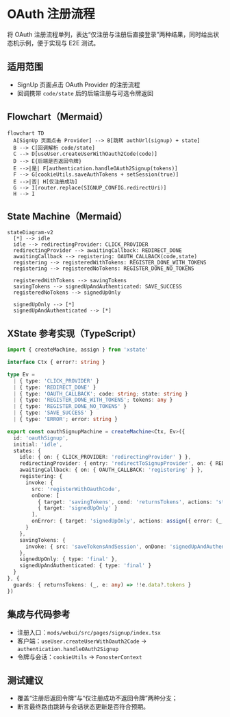 # OAuth 注册流程

将 OAuth 注册流程单列，表达“仅注册与注册后直接登录”两种结果，同时给出状态机示例，便于实现与 E2E 测试。

## 适用范围
- SignUp 页面点击 OAuth Provider 的注册流程
- 回调携带 `code/state` 后的后端注册与可选令牌返回

## Flowchart（Mermaid）
```mermaid
flowchart TD
  A[SignUp 页面点击 Provider] --> B[跳转 authUrl(signup) + state]
  B --> C[回调解析 code/state]
  C --> D[useUser.createUserWithOauth2Code(code)]
  D --> E{后端是否返回令牌}
  E -->|是| F[authentication.handleOAuth2Signup(tokens)]
  F --> G[cookieUtils.saveAuthTokens + setSession(true)]
  E -->|否| H[仅注册成功]
  G --> I[router.replace(SIGNUP_CONFIG.redirectUri)]
  H --> I
```

## State Machine（Mermaid）
```mermaid
stateDiagram-v2
  [*] --> idle
  idle --> redirectingProvider: CLICK_PROVIDER
  redirectingProvider --> awaitingCallback: REDIRECT_DONE
  awaitingCallback --> registering: OAUTH_CALLBACK(code,state)
  registering --> registeredWithTokens: REGISTER_DONE_WITH_TOKENS
  registering --> registeredNoTokens: REGISTER_DONE_NO_TOKENS

  registeredWithTokens --> savingTokens
  savingTokens --> signedUpAndAuthenticated: SAVE_SUCCESS
  registeredNoTokens --> signedUpOnly

  signedUpOnly --> [*]
  signedUpAndAuthenticated --> [*]
```

## XState 参考实现（TypeScript）
```ts
import { createMachine, assign } from 'xstate'

interface Ctx { error?: string }

type Ev =
  | { type: 'CLICK_PROVIDER' }
  | { type: 'REDIRECT_DONE' }
  | { type: 'OAUTH_CALLBACK'; code: string; state: string }
  | { type: 'REGISTER_DONE_WITH_TOKENS'; tokens: any }
  | { type: 'REGISTER_DONE_NO_TOKENS' }
  | { type: 'SAVE_SUCCESS' }
  | { type: 'ERROR'; error: string }

export const oauthSignupMachine = createMachine<Ctx, Ev>({
  id: 'oauthSignup',
  initial: 'idle',
  states: {
    idle: { on: { CLICK_PROVIDER: 'redirectingProvider' } },
    redirectingProvider: { entry: 'redirectToSignupProvider', on: { REDIRECT_DONE: 'awaitingCallback' } },
    awaitingCallback: { on: { OAUTH_CALLBACK: 'registering' } },
    registering: {
      invoke: {
        src: 'registerWithOauthCode',
        onDone: [
          { target: 'savingTokens', cond: 'returnsTokens', actions: 'storeTokensFromRegister' },
          { target: 'signedUpOnly' }
        ],
        onError: { target: 'signedUpOnly', actions: assign({ error: (_, e: any) => e.data }) }
      }
    },
    savingTokens: {
      invoke: { src: 'saveTokensAndSession', onDone: 'signedUpAndAuthenticated', onError: 'signedUpOnly' }
    },
    signedUpOnly: { type: 'final' },
    signedUpAndAuthenticated: { type: 'final' }
  }
}, {
  guards: { returnsTokens: (_, e: any) => !!e.data?.tokens }
})
```

## 集成与代码参考
- 注册入口：`mods/webui/src/pages/signup/index.tsx`
- 客户端：`useUser.createUserWithOauth2Code` → `authentication.handleOAuth2Signup`
- 令牌与会话：`cookieUtils` → `FonosterContext`

## 测试建议
- 覆盖“注册后返回令牌”与“仅注册成功不返回令牌”两种分支；
- 断言最终路由跳转与会话状态更新是否符合预期。
